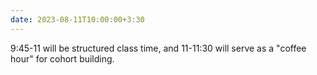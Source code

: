 ```yaml
---
date: 2023-08-11T10:00:00+3:30
---
```

9:45-11 will be structured class time, and 11-11:30 will serve as a "coffee hour" for cohort building.
